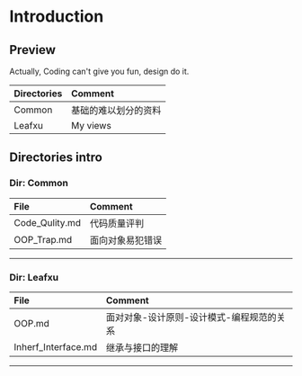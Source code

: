# **Introduction** #

## **Preview** ##

Actually, Coding can't give you fun, design do it.  

|Directories|Comment|
|:---|:---|
|Common|基础的难以划分的资料|  
|Leafxu|My views|

## **Directories intro** ##

### **Dir: Common** ###

|File|Comment|
|:---|:---|
|Code_Qulity.md|代码质量评判|
|OOP_Trap.md|面向对象易犯错误|
----------------------------------------------------------------

### **Dir: Leafxu** ###

|File|Comment|
|:---|:---|
|OOP.md| 面对对象-设计原则-设计模式-编程规范的关系|
|Inherf_Interface.md|继承与接口的理解|
----------------------------------------------------------------